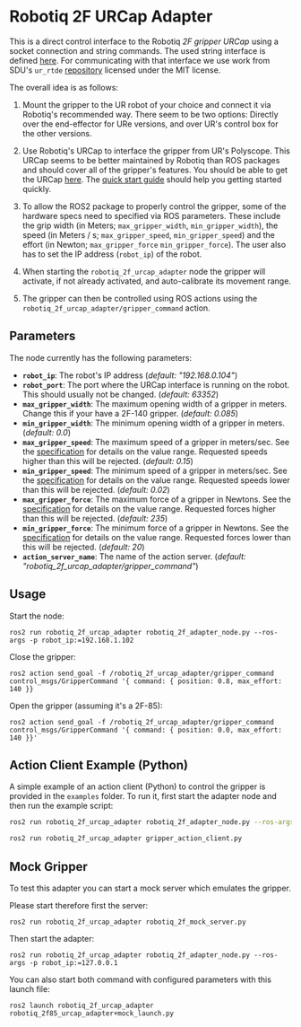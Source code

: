 # Robotiq 2F URCap Adapter

This is a direct control interface to the Robotiq *2F gripper URCap* using a socket connection and string commands.
The used string interface is defined
[here](https://dof.robotiq.com/discussion/2420/control-robotiq-gripper-mounted-on-ur-robot-via-socket-communication-python).
For communicating with that interface we use work from SDU's `ur_rtde`
[repository](https://gitlab.com/sdurobotics/ur_rtde/blob/master/doc/_static/robotiq_gripper.py)
licensed under the MIT license.

The overall idea is as follows:

1) Mount the gripper to the UR robot of your choice and connect it via
Robotiq's recommended way. There seem to be two options: Directly over the
end-effector for URe versions, and over UR's control box for the other
versions.

2) Use Robotiq's URCap to interface the gripper from UR's Polyscope. This
URCap seems to be better maintained by Robotiq than ROS packages and should cover all of the
gripper's features. You should be able to get the URCap
[here](https://robotiq.com/products/2f85-140-adaptive-robot-gripper?ref=nav_product_new_button). The
[quick start
guide](https://blog.robotiq.com/hubfs/Support%20Documents/QSG/Quick_start_2Finger_e-Series_nocropmarks_EN.pdf)
should help you getting started quickly.

3) To allow the ROS2 package to properly control the gripper, some of the hardware specs need to specified via ROS parameters.
These include the grip width (in Meters; `max_gripper_width`, `min_gripper_width`), the speed (in Meters / s; `max_gripper_speed`, `min_gripper_speed`) and the effort (in Newton; `max_gripper_force` `min_gripper_force`).
The user also has to set the IP address (`robot_ip`) of the robot.

4) When starting the `robotiq_2f_urcap_adapter` node the gripper will activate, if not already activated, and auto-calibrate its movement range.

5) The gripper can then be controlled using ROS actions using the `robotiq_2f_urcap_adapter/gripper_command` action.

## Parameters
The node currently has the following parameters:

- **`robot_ip`**:
  The robot's IP address
  (*default: "192.168.0.104"*)
- **`robot_port`**:
  The port where the URCap interface is running on the robot. This should usually not be changed.
  (*default: 63352*)
- **`max_gripper_width`**:
  The maximum opening width of a gripper in meters. Change this if your have a 2F-140 gripper.
  (*default: 0.085*)
- **`min_gripper_width`**:
  The minimum opening width of a gripper in meters.
  (*default: 0.0*)
- **`max_gripper_speed`**:
  The maximum speed of a gripper in meters/sec. See the
  [specification](https://robotiq.com/products/2f85-140-adaptive-robot-gripper?ref=nav_product_new_button)
  for details on the value range. Requested speeds higher than this will be rejected.
  (*default: 0.15*)
- **`min_gripper_speed`**:
  The minimum speed of a gripper in meters/sec. See the
  [specification](https://robotiq.com/products/2f85-140-adaptive-robot-gripper?ref=nav_product_new_button)
  for details on the value range. Requested speeds lower than this will be rejected.
  (*default: 0.02*)
- **`max_gripper_force`**:
  The maximum force of a gripper in Newtons. See the
  [specification](https://robotiq.com/products/2f85-140-adaptive-robot-gripper?ref=nav_product_new_button)
  for details on the value range. Requested forces higher than this will be rejected.
  (*default: 235*)
- **`min_gripper_force`**:
  The minimum force of a gripper in Newtons. See the
  [specification](https://robotiq.com/products/2f85-140-adaptive-robot-gripper?ref=nav_product_new_button)
  for details on the value range. Requested forces lower than this will be rejected.
  (*default: 20*)
- **`action_server_name`**:
  The name of the action server.
  (*default: "robotiq_2f_urcap_adapter/gripper_command"*)

## Usage
Start the node:

```
ros2 run robotiq_2f_urcap_adapter robotiq_2f_adapter_node.py --ros-args -p robot_ip:=192.168.1.102
```

Close the gripper:
```
ros2 action send_goal -f /robotiq_2f_urcap_adapter/gripper_command control_msgs/GripperCommand '{ command: { position: 0.8, max_effort: 140 }}
```

Open the gripper (assuming it's a 2F-85):
```
ros2 action send_goal -f /robotiq_2f_urcap_adapter/gripper_command control_msgs/GripperCommand '{ command: { position: 0.0, max_effort: 140 }}'
```

## Action Client Example (Python)

A simple example of an action client (Python) to control the gripper is provided in the `examples` folder. To run it, first start the adapter node and then run the example script:

```bash
ros2 run robotiq_2f_urcap_adapter robotiq_2f_adapter_node.py --ros-args -p robot_ip:=192.168.1.102

ros2 run robotiq_2f_urcap_adapter gripper_action_client.py
```



## Mock Gripper

To test this adapter you can start a mock server which emulates the gripper. 

Please start therefore first the server:

```
ros2 run robotiq_2f_urcap_adapter robotiq_2f_mock_server.py
```

Then start the adapter:

```
ros2 run robotiq_2f_urcap_adapter robotiq_2f_adapter_node.py --ros-args -p robot_ip:=127.0.0.1
```

You can also start both command with configured parameters with this launch file:

```
ros2 launch robotiq_2f_urcap_adapter robotiq_2f85_urcap_adapter+mock_launch.py
```
